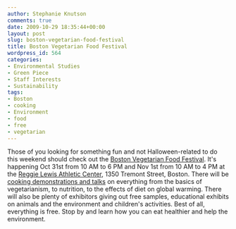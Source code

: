 ```yaml
---
author: Stephanie Knutson
comments: true
date: 2009-10-29 18:35:44+00:00
layout: post
slug: boston-vegetarian-food-festival
title: Boston Vegetarian Food Festival
wordpress_id: 564
categories:
- Environmental Studies
- Green Piece
- Staff Interests
- Sustainability
tags:
- Boston
- cooking
- Environment
- food
- free
- vegetarian
---
```


Those of you looking for something fun and not Halloween-related to do this weekend should check out the [Boston Vegetarian Food Festival](http://bostonveg.org/foodfest/). It's happening Oct 31st from 10 AM to 6 PM and Nov 1st from 10 AM to 4 PM at the [Reggie Lewis Athletic Center](http://www.rltac.com/Directions/directions.html), 1350 Tremont Street, Boston. There will be [cooking demonstrations and talks](http://bostonveg.org/foodfest/speakers.html) on everything from the basics of vegetarianism, to nutrition, to the effects of diet on global warming. There will also be plenty of exhibitors giving out free samples, educational exhibits on animals and the environment and children's activities. Best of all, everything is free. Stop by and learn how you can eat healthier and help the environment.
